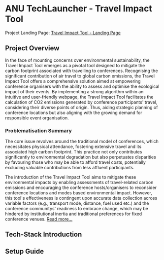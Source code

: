 # ANU TechLauncher - Travel Impact Tool

Project Landing Page: [Travel Impact Tool - Landing Page](https://co2indexanu.wixsite.com/travel-impact-tool)

## Project Overview
In the face of mounting concerns over environmental sustainability, the Travel Impact Tool emerges as a pivotal tool designed to mitigate the carbon footprint associated with travelling to conferences. Recognising the significant contribution of air travel to global carbon emissions, the Travel Impact Tool offers a comprehensive solution aimed at empowering conference organisers with the ability to assess and optimise the ecological impact of their events. By implementing a strong algorithm within an intuitive and user-friendly webpage, the Travel Impact Tool facilitates the calculation of CO2 emissions generated by conference participants' travel, considering their diverse points of origin. Thus, aiding strategic planning of conference locations but also aligning with the growing demand for responsible event organisation.

### Problematisation Summary
The core issue revolves around the traditional model of conferences, which necessitates physical attendance, fostering extensive travel and its associated high carbon footprint. This practice not only contributes significantly to environmental degradation but also perpetuates disparities by favouring those who may be able to afford travel costs, potentially excluding valuable contributions from less affluent participants.

The introduction of the Travel Impact Tool aims to mitigate these environmental impacts by enabling assessments of travel-related carbon emissions and encouraging the conference hosts/organisers to reconsider conference locations and modes based environmental impact. However, this tool's effectiveness is contingent upon accurate data collection across variable factors (e.g., transport mode, distance, fuel used etc.) and the conference communitys' readiness to embrace change, which may be hindered by institutional inertia and traditional preferences for fixed conference venues. [Read more...](https://docs.google.com/document/d/1mv1jIl03T8qIav5r7o7KyBiICeETOmOvydyjsphXmJ0/edit)

## Tech-Stack Introduction

## Setup Guide


